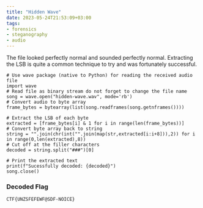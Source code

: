 ```yaml
---
title: "Hidden Wave"
date: 2023-05-24T21:53:09+03:00
tags:
- forensics
- steganography
- audio
---
```


The file looked perfectly normal and sounded perfectly normal. Extracting the
LSB is quite a common technique to try and was fortunately successful.

```shell
# Use wave package (native to Python) for reading the received audio file
import wave
# Read file as binary stream do not forget to change the file name
song = wave.open("hidden-wave.wav", mode='rb')
# Convert audio to byte array
frame_bytes = bytearray(list(song.readframes(song.getnframes())))

# Extract the LSB of each byte
extracted = [frame_bytes[i] & 1 for i in range(len(frame_bytes))]
# Convert byte array back to string
string = "".join(chr(int("".join(map(str,extracted[i:i+8])),2)) for i in range(0,len(extracted),8))
# Cut off at the filler characters
decoded = string.split("###")[0]

# Print the extracted text
print(f"Sucessfully decoded: {decoded}")
song.close()
```

### Decoded Flag
`CTF{UNZSFEFEWF@SDF-NOICE}`
